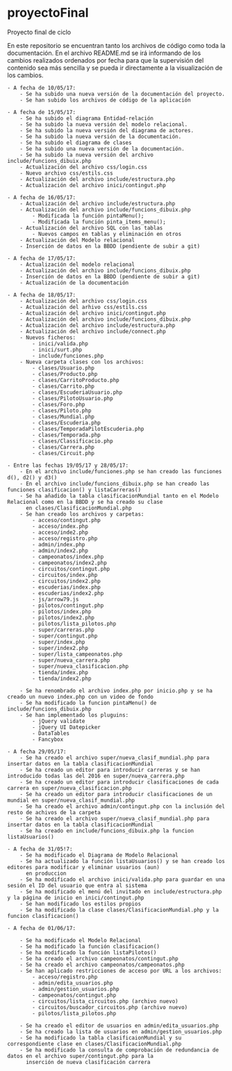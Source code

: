 # proyectoFinal
Proyecto final de ciclo

En este repositorio se encuentran tanto los archivos de código como toda la documentación. En el archivo README.md se irá informando de los cambios realizados ordenados por fecha para que la supervisión del contenido sea más sencilla y se pueda ir directamente a la visualización de los cambios.

	- A fecha de 10/05/17:
		- Se ha subido una nueva versión de la documentación del proyecto.
		- Se han subido los archivos de código de la aplicación
		
	- A fecha de 15/05/17:
		- Se ha subido el diagrama Entidad-relación
		- Se ha subido la nueva versión del modelo relacional.
		- Se ha subido la nueva versión del diagrama de actores.
		- Se ha subido la nueva versión de la documentación.
		- Se ha subido el diagrama de clases
		- Se ha subido una nueva versión de la documentación.
		- Se ha subido la nueva versión del archivo include/funcions_dibuix.php
		- Actualización del archivo css/login.css
		- Nuevo archivo css/estils.css
		- Actualización del archivo include/estructura.php
		- Actualización del archivo inici/contingut.php
	
	- A fecha de 16/05/17:
		- Actualización del archivo include/estructura.php
		- Actualización del archivo include/funcions_dibuix.php
			- Modificada la función pintaMenu();
			- Modificada la función pinta_items_menu();
		- Actualización del archivo SQL con las tablas
			- Nuevos campos en tablas y eliminación en otros
		- Actualización del Modelo relacional
		- Inserción de datos en la BBDD (pendiente de subir a git)
	
	- A fecha de 17/05/17:
		- Actualización del modelo relacional
		- Actualización del archivo include/funcions_dibuix.php
		- Inserción de datos en la BBDD (pendiente de subir a git)
		- Actualización de la documentación
	
	- A fecha de 18/05/17:
		- Actualización del archivo css/login.css
		- Actualización del arhivo css/estils.css
		- Actualización del archivo inici/contingut.php
		- Actualización del archivo include/funcions_dibuix.php
		- Actualización del archivo include/estructura.php
		- Actualización del archivo include/connect.php
		- Nuevos ficheros:
			- inici/valida.php
			- inici/surt.php
			- include/funciones.php
		- Nueva carpeta clases con los archivos:
			- clases/Usuario.php
			- clases/Producto.php
			- clases/CarritoProducto.php
			- clases/Carrito.php
			- clases/EscuderiaUsuario.php
			- clases/PilotoUsuario.php
			- clases/Foro.php
			- clases/Piloto.php
			- clases/Mundial.php
			- clases/Escuderia.php
			- clases/TemporadaPilotEscuderia.php
			- clases/Temporada.php
			- clases/Classificacio.php
			- clases/Carrera.php
			- clases/Circuit.php
	
	- Entre las fechas 19/05/17 y 28/05/17:
		- En el archivo include/funciones.php se han creado las funciones d(), d2() y d3()
		- En el archivo include/funcions_dibuix.php se han creado las funciones clasificacion() y listaCarreras()
		- Se ha añadido la tabla clasificacionMundial tanto en el Modelo Relacional como en la BBDD y se ha creado su clase
		  en clases/ClasificacionMundial.php
		- Se han creado los archivos y carpetas:
			- acceso/contingut.php
			- acceso/index.php
			- acceso/inde2.php
			- acceso/registro.php
			- admin/index.php
			- admin/index2.php
			- campeonatos/index.php
			- campeonatos/index2.php
			- circuitos/contingut.php
			- circuitos/index.php
			- circuitos/index2.php
			- escuderias/index.php
			- escuderias/index2.php
			- js/arrow79.js
			- pilotos/contingut.php
			- pilotos/index.php
			- pilotos/index2.php
			- pilotos/lista_pilotos.php
			- super/carreras.php
			- super/contingut.php
			- super/index.php
			- super/index2.php
			- super/lista_campeonatos.php
			- super/nueva_carrera.php
			- super/nueva_clasificacion.php
			- tienda/index.php
			- tienda/index2.php
		
		- Se ha renombrado el archivo index.php por inicio.php y se ha creado un nuevo index.php con un video de fondo
		- Se ha modificado la funcion pintaMenu() de include/funcions_dibuix.php
		- Se han implementado los pluguins:
			- jQuery validate
			- jQuery UI Datepicker
			- DataTables
			- Fancybox
	
	- A fecha 29/05/17:
		- Se ha creado el archivo super/nueva_clasif_mundial.php para insertar datos en la tabla clasificacionMundial
		- Se ha creado un editor para introducir carreras y se han introducido todas las del 2016 en super/nueva_carrera.php
		- Se ha creado un editor para introducir clasificaciones de cada carrera en super/nueva_clasificacion.php
		- Se ha creado un editor para introducir clasificaciones de un mundial en super/nueva_clasif_mundial.php
		- Se ha creado el archivo admin/contingut.php con la inclusión del resto de achivos de la carpeta
		- Se ha creado el archivo super/nueva_clasif_mundial.php para insertar datos en la tabla clasificacionMundial
		- Se ha creado en include/funcions_dibuix.php la funcion listaUsuarios()
	
	- A fecha de 31/05!7:
		- Se ha modificado el Diagrama de Modelo Relacional 
		- Se ha actualizado la función listaUsuarios() y se han creado los editores para modificar y eliminar usuarios (aun)
		  en produccion
		- Se ha modificado el archivo inici/valida.php para guardar en una sesión el ID del usuario que entra al sistema
		- Se ha modificado el menú del invitado en include/estructura.php y la página de inicio en inici/contingut.php
		- Se han modificado los estilos propios
		- Se ha modificado la clase clases/ClasificacionMundial.php y la funcion clasificacion()
	
	- A fecha de 01/06/17:
	
		- Se ha modificado el Modelo Relacional
		- Se ha modificado la función clasificacion()
		- Se ha modificado la función listaPilotos()
		- Se ha creado el archivo campeonatos/contingut.php
		- Se ha creado el archivo campeonatos/campeonatos.php
		- Se han aplicado restricciones de acceso por URL a los archivos:
			- acceso/registro.php
			- admin/edita_usuarios.php
			- admin/gestion_usuarios.php
			- campeonatos/contingut.php
			- circuitos/lista_circuitos.php (archivo nuevo)
			- circuitos/buscador_circuitos.php (archivo nuevo)
			- pilotos/lista_pilotos.php
		
		- Se ha creado el editor de usuarios en admin/edita_usuarios.php
		- Se ha creado la lista de usuarios en admin/gestion_usuarios.php
		- Se ha modificado la tabla clasificaionMundial y su correspondiente clase en clases/ClasificacionMundial.php
		- Se ha modificado la consulta de comprobación de redundancia de datos en el archivo super/contingut.php para la
		  inserción de nueva clasificación carrera
			
		
